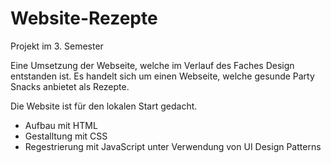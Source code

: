 # Website-Rezepte
Projekt im 3. Semester

Eine Umsetzung der Webseite, welche im Verlauf des Faches Design entstanden ist.
Es handelt sich um einen Webseite, welche gesunde Party Snacks anbietet als Rezepte.

Die Website ist für den lokalen Start gedacht.

- Aufbau mit HTML
- Gestalltung mit CSS
- Regestrierung mit JavaScript unter Verwendung von UI Design Patterns
